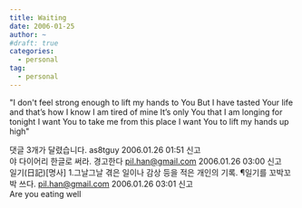 ```yaml
---
title: Waiting
date: 2006-01-25
author: ~
#draft: true
categories:
  - personal
tag:
  - personal
---
```




"I don't feel strong enough to lift my hands to You
But I have tasted Your life and that’s how I know
I am tired of mine 
It’s only You that I am longing for tonight
I want You to take me from this place 
I want You to lift my hands up high"


 댓글  3개가 달렸습니다.
 as8tguy 2006.01.26 01:51 신고   
야 다이어리 한글로 써라. 경고한다
 pil.han@gmail.com 2006.01.26 03:00 신고   
일기(日記)[명사] 1.그날그날 겪은 일이나 감상 등을 적은 개인의 기록. ¶일기를 꼬박꼬박 쓰다.
 pil.han@gmail.com 2006.01.26 03:01 신고   
Are you eating well




